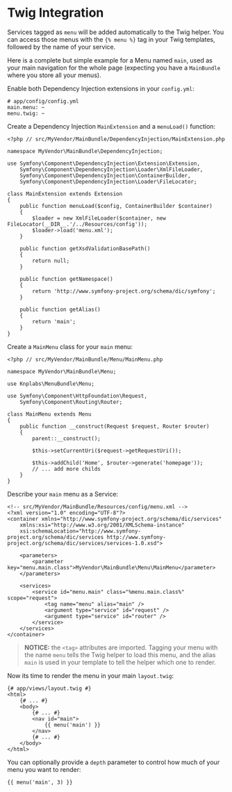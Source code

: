 Twig Integration
================

Services tagged as `menu` will be added automatically to the Twig helper. You
can access those menus with the `{% menu %}` tag in your Twig templates,
followed by the name of your service. 

Here is a complete but simple example for a Menu named `main`, used as your
main navigation for the whole page (expecting you have a `MainBundle` where you
store all your menus).

Enable both Dependency Injection extensions in your `config.yml`:

    # app/config/config.yml
    main.menu: ~
    menu.twig: ~


Create a Dependency Injection `MainExtension` and a `menuLoad()` function:

    <?php // src/MyVendor/MainBundle/DependencyInjection/MainExtension.php
    
    namespace MyVendor\MainBundle\DependencyInjection;
    
    use Symfony\Component\DependencyInjection\Extension\Extension,
        Symfony\Component\DependencyInjection\Loader\XmlFileLoader,
        Symfony\Component\DependencyInjection\ContainerBuilder,
        Symfony\Component\DependencyInjection\Loader\FileLocator;
    
    class MainExtension extends Extension
    {
        public function menuLoad($config, ContainerBuilder $container)
        {
            $loader = new XmlFileLoader($container, new FileLocator(__DIR__.'/../Resources/config'));
            $loader->load('menu.xml');
        }
        
        public function getXsdValidationBasePath()
        {
            return null;
        }
        
        public function getNamespace()
        {
            return 'http://www.symfony-project.org/schema/dic/symfony';
        }
        
        public function getAlias()
        {
            return 'main';
        }
    }


Create a `MainMenu` class for your `main` menu:

    <?php // src/MyVendor/MainBundle/Menu/MainMenu.php
    
    namespace MyVendor\MainBundle\Menu;
    
    use Knplabs\MenuBundle\Menu;
    
    use Symfony\Component\HttpFoundation\Request,
        Symfony\Component\Routing\Router;
    
    class MainMenu extends Menu
    {
        public function __construct(Request $request, Router $router)
        {
            parent::__construct();
            
            $this->setCurrentUri($request->getRequestUri());
            
            $this->addChild('Home', $router->generate('homepage'));
            // ... add more childs
        }
    }


Describe your `main` menu as a Service:

    <!-- src/MyVendor/MainBundle/Resources/config/menu.xml -->
    <?xml version="1.0" encoding="UTF-8"?>
    <container xmlns="http://www.symfony-project.org/schema/dic/services"
        xmlns:xsi="http://www.w3.org/2001/XMLSchema-instance"
        xsi:schemaLocation="http://www.symfony-project.org/schema/dic/services http://www.symfony-project.org/schema/dic/services/services-1.0.xsd">
        
        <parameters>
            <parameter key="menu.main.class">MyVendor\MainBundle\Menu\MainMenu</parameter>
        </parameters>
        
        <services>
            <service id="menu.main" class="%menu.main.class%" scope="request">
                <tag name="menu" alias="main" />
                <argument type="service" id="request" />
                <argument type="service" id="router" />
            </service>
        </services>
    </container>

> **NOTICE:** the `<tag>` attributes are imported. Tagging your menu with the
> name `menu` tells the Twig helper to load this menu, and the alias `main` is
> used in your template to tell the helper which one to render.


Now its time to render the menu in your main `layout.twig`:

    {# app/views/layout.twig #}
    <html>
        {# ... #}
        <body>
            {# ... #}
            <nav id="main">
                {{ menu('main') }}
            </nav>
            {# ... #}
        </body>
    </html>


You can optionally provide a `depth` parameter to control how much of your menu
you want to render:

    {{ menu('main', 3) }}

